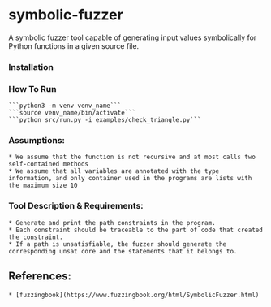 # symbolic-fuzzer
A symbolic fuzzer tool capable of generating input values symbolically for Python functions in a given source file.


### Installation


### How To Run
    ```python3 -m venv venv_name```
    ```source venv_name/bin/activate```
    ```python src/run.py -i examples/check_triangle.py```


### Assumptions:
	* We assume that the function is not recursive and at most calls two self-contained methods
	* We assume that all variables are annotated with the type information, and only container used in the programs are lists with the maximum size 10

### Tool Description & Requirements:
    * Generate and print the path constraints in the program.
    * Each constraint should be traceable to the part of code that created the constraint.
    * If a path is unsatisfiable, the fuzzer should generate the corresponding unsat core and the statements that it belongs to.


## References:
    * [fuzzingbook](https://www.fuzzingbook.org/html/SymbolicFuzzer.html)
